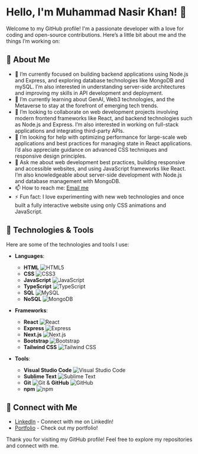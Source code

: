 # Hello, I'm Muhammad Nasir Khan! 👋

Welcome to my GitHub profile! I'm a passionate developer with a love for coding and open-source contributions. Here’s a little bit about me and the things I’m working on:

## 🌟 About Me

- 🔭 I’m currently focused on building backend applications using Node.js and Express, and exploring database technologies like MongoDB and mySQL. I’m also interested in understanding server-side architectures and improving my skills in API development and deployment.
- 🌱 I’m currently learning about GenAI, Web3 technologies, and the Metaverse to stay at the forefront of emerging tech trends.
- 👯 I’m looking to collaborate on web development projects involving modern frontend frameworks like React, and backend technologies such as Node.js and Express. I’m also interested in working on full-stack applications and integrating third-party APIs.
- 🤔 I’m looking for help with optimizing performance for large-scale web applications and best practices for managing state in React applications. I’d also appreciate guidance on advanced CSS techniques and responsive design principles.
- 💬 Ask me about web development best practices, building responsive and accessible websites, and using JavaScript frameworks like React. I’m also knowledgeable about server-side development with Node.js and database management with MongoDB.
- 📫 How to reach me: [Email me](khanmuhammadnasir9977@gmail.com)
- ⚡ Fun fact: I love experimenting with new web technologies and once built a fully interactive website using only CSS animations and JavaScript.

## 🔧 Technologies & Tools

Here are some of the technologies and tools I use:

- **Languages**:
  - **HTML** ![HTML5](https://img.shields.io/badge/-HTML5-E34F26?style=flat&logo=html5&logoColor=white)
  - **CSS** ![CSS3](https://img.shields.io/badge/-CSS3-1572B6?style=flat&logo=css3&logoColor=white)
  - **JavaScript** ![JavaScript](https://img.shields.io/badge/-JavaScript-F7DF1E?style=flat&logo=javascript&logoColor=black)
  - **TypeScript** ![TypeScript](https://img.shields.io/badge/-TypeScript-3178C6?style=flat&logo=typescript&logoColor=white)
  - **SQL** ![MySQL](https://img.shields.io/badge/-MySQL-4479A1?style=flat&logo=mysql&logoColor=white)
  - **NoSQL** ![MongoDB](https://img.shields.io/badge/-MongoDB-47A248?style=flat&logo=mongodb&logoColor=white)

- **Frameworks**:
  - **React** ![React](https://img.shields.io/badge/-React-61DAFB?style=flat&logo=react&logoColor=black)
  - **Express** ![Express](https://img.shields.io/badge/-Express-000000?style=flat&logo=express&logoColor=white)
  - **Next.js** ![Next.js](https://img.shields.io/badge/-Next.js-000000?style=flat&logo=next.js&logoColor=white)
  - **Bootstrap** ![Bootstrap](https://img.shields.io/badge/-Bootstrap-563D7C?style=flat&logo=bootstrap&logoColor=white)
  - **Tailwind CSS** ![Tailwind CSS](https://img.shields.io/badge/-Tailwind%20CSS-06B6D4?style=flat&logo=tailwind-css&logoColor=white)

- **Tools**:
  - **Visual Studio Code** ![Visual Studio Code](https://img.shields.io/badge/-Visual%20Studio%20Code-007ACC?style=flat&logo=visual-studio-code&logoColor=white)
  - **Sublime Text** ![Sublime Text](https://img.shields.io/badge/-Sublime%20Text-FF9800?style=flat&logo=sublime-text&logoColor=white)
  - **Git** ![Git](https://img.shields.io/badge/-Git-F05032?style=flat&logo=git&logoColor=white) & **GitHub** ![GitHub](https://img.shields.io/badge/-GitHub-181717?style=flat&logo=github&logoColor=white)
  - **npm** ![npm](https://img.shields.io/badge/-npm-CB3837?style=flat&logo=npm&logoColor=white)

## 🔗 Connect with Me

- [LinkedIn](https://www.linkedin.com/in/muhammadnasirkhan97) - Connect with me on LinkedIn!
- [Portfolio](https://www.muhammadnasirkhan.com/) - Check out my portfolio!


Thank you for visiting my GitHub profile! Feel free to explore my repositories and connect with me.
